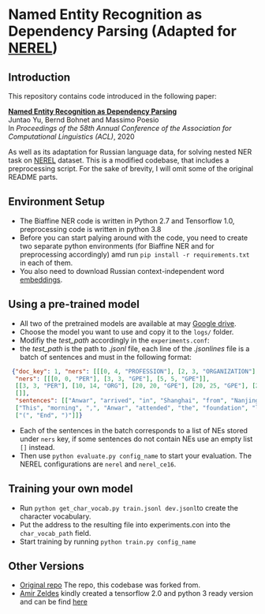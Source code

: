 # Named Entity Recognition as Dependency Parsing (Adapted for [NEREL](https://huggingface.co/datasets/iluvvatar/NEREL))

## Introduction

This repository contains code introduced in the following paper:

**[Named Entity Recognition as Dependency Parsing](https://www.aclweb.org/anthology/2020.acl-main.577/)**  
Juntao Yu, Bernd Bohnet and Massimo Poesio  
In *Proceedings of the 58th Annual Conference of the Association for Computational Linguistics (ACL)*, 2020

As well as its adaptation for Russian language data, for solving nested NER task on [NEREL](https://huggingface.co/datasets/iluvvatar/NEREL) dataset.
This is a modified codebase, that includes a preprocessing script.
For the sake of brevity, I will omit some of the original README parts.

## Environment Setup

* The Biaffine NER code is written in Python 2.7 and Tensorflow 1.0, preprocessing code is written in python 3.8
* Before you can start palying around with the code, you need to create two separate python environments (for Biaffine NER and for preprocessing accordingly) amd run `pip install -r requirements.txt` in each of them.
* You also need to download Russian context-independent word [embeddings](https://dl.fbaipublicfiles.com/fasttext/vectors-crawl/cc.ru.300.vec.gz).

## Using a pre-trained model

* All two of the pretrained models are available at may [Google drive](https://essexuniversity.box.com/s/etbae3f57hts3hr79e5ck5z0tppkoasu). 
* Choose the model you want to use and copy it to the `logs/` folder.
* Modifiy the *test_path* accordingly in the `experiments.conf`:
* the *test_path* is the path to *.jsonl* file, each line of the *.jsonlines* file is a batch of sentences and must in the following format:

```json
 {"doc_key": 1, "ners": [[[0, 4, "PROFESSION"], [2, 3, "ORGANIZATION"], [4, 6, "PERSON"], [8, 9, "PROFESSION"], [13, 15, "DATE"], [16, 18, "AGE"], [25, 26, "ORGANIZATION"], [3, 4, "COUNTRY"], [2, 4, "ORGANIZATION"], [10, 11, "PERSON"]], [[0, 5, "ORGANIZATION"], [6, 9, "DATE"], [3, 5, "ORGANIZATION"], [4, 5, "COUNTRY"]], [[0, 4, "FACILITY"], [1, 4, "ORGANIZATION"], [3, 4, "COUNTRY"], [1, 3, "ORGANIZATION"]], [[2, 8, "PROFESSION"], [6, 8, "ORGANIZATION"], [8, 10, "PERSON"], [14, 17, "PROFESSION"], [19, 21, "DATE"], [3, 8, "ORGANIZATION"], [7, 8, "COUNTRY"], [15, 17, "PROFESSION"], [16, 17, "ORGANIZATION"], [10, 11, "EVENT"]], [[0, 1, "PERSON"], [4, 6, "DATE"], [7, 8, "AGE"], [13, 15, "ORGANIZATION"], [18, 20, "ORGANIZATION"], [27, 30, "DATE"], [14, 15, "COUNTRY"], [19, 20, "COUNTRY"]], [[0, 3, "ORGANIZATION"], [4, 7, "DATE"], [8, 11, "DATE"]], [[0, 1, "PERSON"], [3, 6, "ORGANIZATION"], [5, 6, "ORGANIZATION"]], [[1, 4, "ORGANIZATION"], [7, 10, "ORGANIZATION"]], [[0, 3, "ORGANIZATION"]], [[5, 7, "ORGANIZATION"], [1, 2, "ORDINAL"], [4, 7, "PROFESSION"], [7, 9, "PERSON"], [6, 7, "COUNTRY"], [2, 3, "EVENT"]], [[3, 4, "ORGANIZATION"]], [[5, 8, "PROFESSION"], [20, 22, "PROFESSION"], [14, 16, "PERSON"], [18, 22, "ORGANIZATION"], [7, 8, "ORGANIZATION"], [20, 21, "PROFESSION"], [21, 22, "COUNTRY"], [5, 14, "PROFESSION"]], [[4, 6, "PERSON"], [8, 10, "DATE"], [11, 13, "PROFESSION"], [12, 13, "ORGANIZATION"]]], "sentences": [["Глава", "департамента", "ЦБ", "РФ", "Надежда", "Иванова", "получила", "статус", "зампреда", "\n\n", "Иванова", ",", "которой", "13", "июня", "исполнилось", "60", "лет", ",", "всю", "свою", "жизнь", "проработала", "в", "системе", "ЦБ", "."], ["Сводный", "экономический", "департамент", "Банка", "России", "возглавляет", "с", "1995", "года", ".", "\n"], ["Здание", "Центрального", "банка", "РФ", "."], ["Архив", "\n\n", "Директор", "сводного", "экономического", "департамента", "Банка", "России", "Надежда", "Иванова", "назначена", "также", "на", "должность", "заместителя", "председателя", "ЦБ", ",", "сообщил", "в", "четверг", "регулятор", ".", "\n\n\n\n"], ["Иванова", ",", "у", "которой", "13", "июня", "был", "60-летний", "юбилей", ",", "работает", "в", "системе", "Банка", "России", "(", "ранее", "—", "Госбанка", "СССР", ")", "с", "окончания", "института", ",", "то", "есть", "с", "1975", "года", "."], ["Сводный", "экономический", "департамент", "возглавляет", "почти", "20", "лет", "—", "с", "1995", "года", ".", "\n\n"], ["Иванова", "входит", "в", "совет", "директоров", "Центробанка", "."], ["До", "сводного", "экономического", "департамента", "она", "трудилась", "в", "департаменте", "банковского", "надзора", ".", "\n\n"], ["Сводный", "экономический", "департамент", "входит", "в", "блок", "денежно", "-", "кредитной", "политики", ".", "\n\n"], ["Это", "первое", "назначение", "нового", "председателя", "Банка", "России", "Эльвиры", "Набиуллиной", "на", "этом", "посту", "."], ["Раньше", "в", "руководстве", "Центробанка", "преобладали", "мужчины", "."], ["Эксперты", "ждут", "назначения", "на", "пост", "первого", "зампреда", "ЦБ", "по", "вопросам", "денежно", "-", "кредитной", "политики", "Ксении", "Юдаевой", ",", "возглавляющей", "экспертное", "управление", "президента", "РФ", "."], ["Ранее", "этот", "пост", "занимал", "Алексей", "Улюкаев", ",", "который", "в", "понедельник", "стал", "руководителем", "Минэкономразвития", "."]]}  {"doc_key": "batch_01", 
  "ners": [[[0, 0, "PER"], [3, 3, "GPE"], [5, 5, "GPE"]], 
  [[3, 3, "PER"], [10, 14, "ORG"], [20, 20, "GPE"], [20, 25, "GPE"], [22, 22, "GPE"]], 
  []], 
  "sentences": [["Anwar", "arrived", "in", "Shanghai", "from", "Nanjing", "yesterday", "afternoon", "."], 
  ["This", "morning", ",", "Anwar", "attended", "the", "foundation", "laying", "ceremony", "of", "the", "Minhang", "China-Malaysia", "joint-venture", "enterprise", ",", "and", "after", "that", "toured", "Pudong", "'s", "Jingqiao", "export", "processing", "district", "."], 
  ["(", "End", ")"]]}
  ```
  
* Each of the sentences in the batch corresponds to a list of NEs stored under `ners` key, if some sentences do not contain NEs use an empty list `[]` instead.
* Then use `python evaluate.py config_name` to start your evaluation. The NEREL configurations are `nerel` and `nerel_ce16`.

## Training your own model

* Run `python get_char_vocab.py train.jsonl dev.jsonl`to create the character vocabulary.
* Put the address to the resulting file into experiments.con into the `char_vocab_path` field.
* Start training by running `python train.py config_name`

## Other Versions

* [Original repo](https://github.com/juntaoy/biaffine-ner) The repo, this codebase was forked from.
* [Amir Zeldes](https://github.com/amir-zeldes) kindly created a tensorflow 2.0 and python 3 ready version and can be find [here](https://github.com/amir-zeldes/biaffine-ner)
